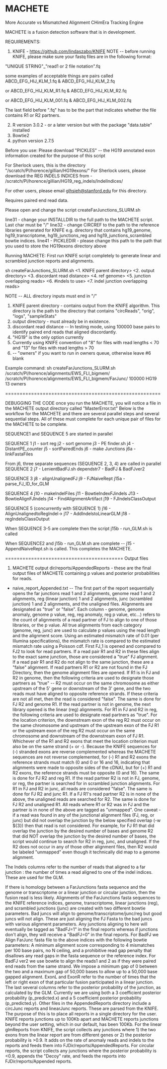 # MACHETE
More Accurate vs Mismatched Alignment CHimEra Tracking Engine

MACHETE is a fusion detection software that is in development.

REQUIREMENTS: 

1. KNIFE - https://github.com/lindaszabo/KNIFE
   NOTE --  before running KNIFE, please make sure your fastq files are in the following format:

"UNIQUE STRING"_"read1 or 2 file notation".fq

some examples of acceptable things are pairs called ABCD_EFG_HIJ_KLM_1.fq & ABCD_EFG_HIJ_KLM_2.fq 

or  ABCD_EFG_HIJ_KLM_R1.fq & ABCD_EFG_HIJ_KLM_R2.fq 

or  ABCD_EFG_HIJ_KLM_001.fq & ABCD_EFG_HIJ_KLM_002.fq 

The last field  before ".fq" has to be the part that indicates whether the file contains R1 or R2 partners.

2. R version 3.0.2 - or a later version but with the package "data.table" installed
3. Bowtie2 
4. python version 2.7.5

Before you use:
Please download "PICKLES" -- the HG19 annotated exon information created for the purpose of this script

For Sherlock users, this is the directory "/scratch/PI/horence/gillian/HG19exons/"
For Sherlock users, please download the REG INDELS INDICES from - /scratch/PI/horence/gillian/HG19_reg_indels/IndelIndices/

For other users, please email glhsieh@stanford.edu for this directory.

Requires paired end read data.


Please open and change the script createFarJunctions_SLURM.sh

line31 - change your INSTALLDIR to the full path to the MACHETE script.  Last char must be "/"
line32 - change CIRCREF to the path to the reference libraries generated for KNIFE e.g. directory that contains hg19_genome, hg19_transcriptome, hg19_junctions_reg and hg19_junctions_scrambled bowtie indices.
line41 - PICKLEDIR - please change this path to the path that you used to store the HG19exons directory above

Running MACHETE:
First run KNIFE script completely to generate linear and scrambled junction reports and alignments.

sh createFarJunctions_SLURM.sh <1. KNIFE parent directory> <2. output directory> <3. discordant read distance> <4. ref genome> <5. junction overlapping reads> <6. #indels to use> <7. indel junction overlapping reads> 

NOTE -- ALL directory inputs must end in "/"

1. KNIFE parent directory - contains output from the KNIFE algorithm.  This directory is the path to the directory that contains "circReads", "orig", "logs", "sampleStats"
2. output directory - must already be in existence.
3. discordant read distance -- In testing mode, using 100000 base pairs to identify paired end reads that aligned discordantly.  
4. "HG19" is the only option currently
5. Currently using KNIFE convention of "8" for files with read lengths < 70 and "13" for files with read lengths > 70
6. <optional for sherlock use> -- "owners" if you want to run in owners queue, otherwise leave #6 blank


Example command:
sh createFarJunctions_SLURM.sh /scratch/PI/horence/alignments/EWS_FLI_bigmem/ /scratch/PI/horence/alignments/EWS_FLI_bigmem/FarJunc/ 100000 HG19 13 owners 


======================================================

DEBUGGING THE CODE
once you run the MACHETE, you will notice a file in the MACHETE output directory called "MasterError.txt"
Below is the workflow for the MACHETE and there are several parallel steps and several sequential steps.  All of these must complete for each unique pair of files for the MACHETE to be complete.


SEQUENCE1 and SEQUENCE 5 are started in parallel

SEQUENCE 1 
j1 - sort reg
j2 - sort genome
j3 - PE finder.sh
j4 - DistantPE_counter
j5 - sortPairedEnds
j6 - make Junctions
j6a - linkFastaFiles

From j6, three separate sequences (SEQUENCE 2, 3, 4) are called in parallel
SEQUENCE 2
j7 - LenientBadFJ.sh
dependstr7 - BadFJ & BadFJver2

SEQUENCE 3
j8 - alignUnalignedFJ
j9 - FJNaiveRept
j15a - parse_FJ_ID_for_GLM

SEQUENCE 4
j10 - makeIndelFiles
j11 - BowtieIndexFJindels
J13 - BowtieAlignFJIndels
j14 - FindAlignmentArtifact
j19 - FJIndelsClassOutput

SEQUENCE 5 (concurrently with SEQUENCE 1)
j16 - AlignUnalignedtoRegIndel-> j17 - AddIndelstoLinearGLM
j18 - regIndelsClassOutput

When SEQUENCE 3-5 are complete then the script j15b - run_GLM.sh is called

When SEQUENCE2 and j15b - run_GLM.sh are complete -- j15 - AppendNaiveRept.sh is called. This completes the MACHETE.  

=========================================
Output files

1. MACHETE output dir/reports/AppendedReports - these are the final output files of MACHETE containing p values and posterior probabilities for reads.
- naive_report_Appended.txt -- The first part of the report sequentially opens the far junctions read 1 and 2 alignments, genome read 1 and 2 alignments, reg (linear junction) 1 and 2 alignments, junc (scrambled junction) 1 and 2 alignments, and the unaligned files.
Alignments are designated as "true" or "false". Each column - genome, genome anomaly, genome p value, reg, reg anomaly, reg p value, etc...) refers to the count of alignments of a read partner of FJ to align to one of those libraries, or the p value. All true alignments from each category (genome, reg, junc) are used to calculate p values using the read length and the alignment score.  Using an estimated mismatch rate of 0.01 (per Illumina specifications), the mismatch rate is compared to the estimated mismatch rate using a Poisson cdf.
First FJ_1 is opened and compared to FJ2 to look for read partners.  If a read pair R1 and R2 in these files align to the exact same junction, those are considered a "true" FJ alignment.  If a read pair R1 and R2 do not align to the same junction, these are a "false" alignment.
If read partners R1 or R2 are not found in the FJ Directory, then the genome alignment files are opened.  If R1 is in FJ and R2 in genome, then the following criteria are used to designate those partners as "true" -- R2 must occur on the same chromosome as either upstream of the 5' gene or downstream of the 3' gene, and the two reads must have aligned to opposite reference strands.  If these criteria are not all met, then the read is considered "false". The same is done for FJ R2 and genome R1.
If the read partner is not in genome, the next library opened is the linear (reg) alignments.  For R1 in FJ and R2 in reg, the following criteria are used to designate read partners as "true".  For the location criterion, the downstream exon of the reg R2 must occur on the same chromosome and upstream of the upstream exon of the FJ R1 or the upstream exon of the reg R2 must occur on the same chromosome and downstream of the downstream exon of FJ R1.  Whichever of the R1 and R2 exons that meet the location criterion must also be on the same strand (+ or -).  Because the KNIFE sequences for (-) stranded exons are reverse complemented whereas the MACHETE sequences are not reverse complemented, for (-) R1 and R2 exons the reference strands must match (0 and 0 or 16 and 16, indicating that alignments were made to opposite sides of the cDNA), but for (+) R1 and R2 exons, the reference strands must be opposite (0 and 16). The same is done for FJ R2 and reg R1.
If the read partner R2 is not in FJ, genome, or reg, the partner is searched for in scrambled junction alignments.  For R1 in FJ and R2 in junc, all reads are considered "false".  The same is done for FJ R2 and junc R1.
If a FJ R1's read partner R2 is in none of the above, the unaligned reads are searched for R2. The same is done for FJ R2 and unaligned R1.
All reads where R1 or R2 was in FJ and the partner is in none of the above are tagged as "unmapped".  One caveat - if a read was found in any of the junctional alignment files (FJ, reg, or junc) but did not overlap the junction by the below specified overlap (-w ${3}) then that read is not considered.  For example, for FJ R1 that did overlap the junction by the desired number of bases and genome R2 that did NOT overlap the junction by the desired number of bases, the script would continue to search for R2 in reg, junc, and unaligned.  If the R2 does not occur in any of those other alignment files, then R2 would be labeled "unmapped" even though it technically did map to a genome alignment.

The Indels columns refer to the number of reads that aligned to a far junction : the number of times a read aligned to one of the indel indices. These are used for the GLM.

If there is homology between a FarJunctions fasta sequence and the genome or transcriptome or a linear junction or circular junction, then the fusion read is less likely.  Alignments of the FarJunctions fasta sequences to the KNIFE reference indices, genome, transcriptome, linear junctions (reg), and scrambled junctions (junc) are created with two different bowtie parameters.  Bad juncs will align to genome/transcriptome/junc/reg but good juncs will not align. These are just aligning the FJ Fasta to the bad juncs with various alignment parameters. Any junctions aligning to here will eventually be tagged as "BadFJ=1" in the final reports whereas if junctions don't align, they will receive a "BadFJ=0" in the final reports.
For BadFJ we Align FarJunc fasta file to the above indices with the following bowtie parameters:  A minimum alignment score corresponding to 4 mismatches per 100 base pairs, no N ceiling, and a prohibitive read gap penalty that disallows any read gaps in the fasta sequence or the reference index.  For BadFJ ver2 we use bowtie to align the reads1 and 2 as if they were paired end reads from the same strand.  We impose a minimum gap of 0 between the two and a maximum gap of 50,000 bases to allow up to a 50,000 base gapped alignment.
ExonL and ExonR refer to the number of times that the left or right exon of that particular fusion participated in a linear junction.
The last several columns refer to the posterior probability of the junction, as calculated by the GLM.  Currently we are using both a 3 coefficient posterior probability (p_predicted.x) and a 5 coefficient posterior probability (p_predicted.y). 
Other files in the AppendedReports directory include a circJunc reports and linearJunc reports.  These are parsed from the KNIFE.  The purpose of this is to place all reports in a single directory for the user.  KNIFE reports junctions up to 100Kb apart and MACHETE reports junctions beyond the user setting, which in our default, has been 100Kb. For the linear glmReports from KNIFE, the script collects any junctions where 1) the two exons from the linear report are from different genes or 2) the posterior probability is >0.9.  It adds on the rate of anomaly reads and indels to the reports and feeds them into FJDir/reports/AppendedReports.  For circular reports, the script collects any junctions where the posterior probability is <0.9, appends the "Decoy" rate, and feeds the reports into FJDir/reports/Appended reports. 
